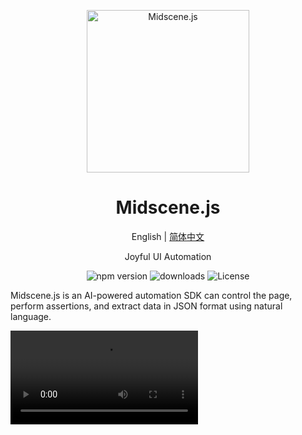 <p align="center">
  <img alt="Midscene.js"  width="260" src="https://github.com/user-attachments/assets/bff5e76f-ea5c-42b7-bd12-0143a04671cf">
</p>


<h1 align="center">Midscene.js</h1>
<div align="center">

English | [简体中文](./README.zh.md)

</div>

<p align="center">
  Joyful UI Automation
</p>

<p align="center">
  <img src="https://img.shields.io/npm/v/@midscene/web?style=flat-square&color=00a8f0" alt="npm version" />
  <img src="https://img.shields.io/npm/dm/@midscene/web.svg?style=flat-square&color=00a8f0" alt="downloads" />
  <img src="https://img.shields.io/badge/License-MIT-blue.svg?style=flat-square&color=00a8f0" alt="License" />
</p>

Midscene.js is an AI-powered automation SDK can control the page, perform assertions, and extract data in JSON format using natural language.


<video src="https://github.com/user-attachments/assets/995486bf-0905-43a0-ae33-234b1307dcf1" controls/>


## Features ✨

- **Natural Language Interaction 👆**: Describe the steps and let Midscene plan and control the user interface for you
- **Understand UI, Answer in JSON 🔍**: Provide prompts regarding the desired data format, and then receive the expected response in JSON format.
- **Intuitive Assertion 🤔**: Make assertions in natural language. It’s all based on AI understanding.
- **Out-of-box LLM 🪓**: It is fine to use public multimodal LLMs like GPT-4o. There is no need for any custom training.
- **Visualization 🎞️**: With our visualization tool, you can easily understand and debug the whole process.
- **Brand New Experience! 🔥**: Experience a whole new world of automation development. Enjoy!

## Resources 📄

* [Home Page: https://midscenejs.com](https://midscenejs.com/)
* [Quick Start](https://midscenejs.com/docs/getting-started/quick-start.html)
* [API Reference](https://midscenejs.com/docs/usage/API.html)
* [Visualization Tool](https://midscenejs.com/visualization/index.html)

## License

Midscene.js is [MIT licensed](https://github.com/web-infra-dev/midscene/blob/main/LICENSE).
